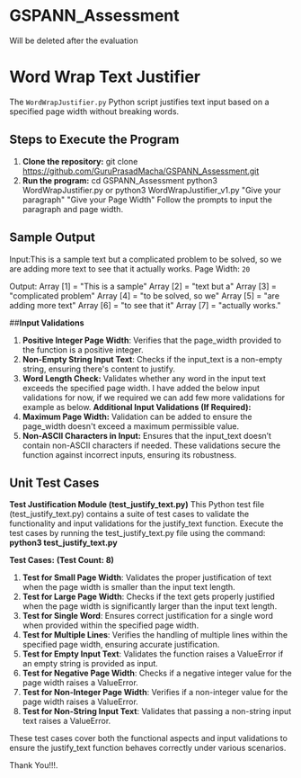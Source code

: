# GSPANN_Assessment
Will be deleted after the evaluation

# Word Wrap Text Justifier
The `WordWrapJustifier.py` Python script justifies text input based on a specified page width without breaking words.

## Steps to Execute the Program
1. **Clone the repository:**
 git clone https://github.com/GuruPrasadMacha/GSPANN_Assessment.git
3. **Run the program:**
 cd GSPANN_Assessment
 python3 WordWrapJustifier.py or 
 python3 WordWrapJustifier_v1.py "Give your paragraph" "Give your Page Width"
 Follow the prompts to input the paragraph and page width.

## Sample Output
Input:This is a sample text but a complicated problem to be solved, so we are adding more text to see that it actually works.
Page Width: `20`

Output:
Array [1] = "This   is  a  sample"
Array [2] = "text      but      a"
Array [3] = "complicated  problem"
Array [4] = "to  be solved, so we"
Array [5] = "are adding more text"
Array [6] = "to   see   that   it"
Array [7] = "actually      works."

##**Input Validations**
1. **Positive Integer Page Width**: Verifies that the page_width provided to the function is a positive integer.
2. **Non-Empty String Input Text**: Checks if the input_text is a non-empty string, ensuring there's content to justify.
3. **Word Length Check:** Validates whether any word in the input text exceeds the specified page width.
I have added the below input validations for now, if we required we can add few more validations for example as below.
**Additional Input Validations (If Required):**
1. **Maximum Page Width:** Validation can be added to ensure the page_width doesn't exceed a maximum permissible value.
2. **Non-ASCII Characters in Input:** Ensures that the input_text doesn’t contain non-ASCII characters if needed.
These validations secure the function against incorrect inputs, ensuring its robustness. 

## Unit Test Cases
**Test Justification Module (test_justify_text.py)**
This Python test file (test_justify_text.py) contains a suite of test cases to validate the functionality and input validations for the justify_text function.
Execute the test cases by running the test_justify_text.py file using the command: **python3 test_justify_text.py**

**Test Cases:** **(Test Count: 8)**
1. **Test for Small Page Width**: Validates the proper justification of text when the page width is smaller than the input text length.
2. **Test for Large Page Width**: Checks if the text gets properly justified when the page width is significantly larger than the input text length.
3. **Test for Single Word**: Ensures correct justification for a single word when provided within the specified page width.
4. **Test for Multiple Lines**: Verifies the handling of multiple lines within the specified page width, ensuring accurate justification.
5. **Test for Empty Input Text**: Validates the function raises a ValueError if an empty string is provided as input.
6. **Test for Negative Page Width**: Checks if a negative integer value for the page width raises a ValueError.
7. **Test for Non-Integer Page Width**: Verifies if a non-integer value for the page width raises a ValueError.
8. **Test for Non-String Input Text**: Validates that passing a non-string input text raises a ValueError.

These test cases cover both the functional aspects and input validations to ensure the justify_text function behaves correctly under various scenarios.

Thank You!!!.
